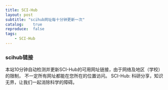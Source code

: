 ```yaml
---
title: SCI-Hub
layout: post
subtitle: "scihub网址每十分钟更新一次"
catalog:    true
reproduce:  false
tags:
    - SCI-Hub
---
```


<style>
#scihubtab tr:nth-child(even){
background:#f4f8fb;
}
#mytab  thead{background: #5488c4;}
.scihubtab_demo {
            width: 50%;
            margin: 30px auto 0px auto;
        }
        .fixed-table-header {
            border-right: solid 1px #ddd;
            border-top: solid 1px #ddd;
        }
            .fixed-table-header table  {
                border-top: solid 0px #ddd !important;
                margin-top:-1px;
            }
</style>
<!-- Main Content -->
### scihub链接
本站10分钟自动检测并更新SCI-Hub的可用网址链接，由于网络及地区（学校）的限制，
不一定所有网址都能在您所在的位置访问。 SCI-Hub: 科研分享，知识无界，让我们一起消除科学的障碍。
<div>
    <div class="scihubtab_demo">
        <table id="scihubtab" class="table table-hover"></table>
    </div>
</div>
<script type="text/javascript">
    $("#scihubtab").bootstrapTable({
        url: "http://120.78.83.139/scihub",
        dataType: "json",
        crossDomain: true,
        type : 'GET',
        classes: "table table-bordered",
        contentType: "application/x-www-form-urlencoded",
        columns: [{
            title : 'SCI-hub链接',
            field : 'url',
            formatter: aFormatter,

        },{
            title : '更新时间',
            field : 'time',
            formatter: operateFormatter,
            width: 200,
        }],

    });
    function aFormatter(value, row, index) {
    return "<a href='#' target='_blank'>".replace('#', value)+ value + "</a>"
    }
    function operateFormatter(value, row, index) {
        return '<button class="btn btn-info" type="button">#</button>'.replace('#', value);
    }
</script>
